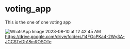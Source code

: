 # voting_app
This is the one of one voting app 




![WhatsApp Image 2023-08-10 at 12 42 45 AM](https://github.com/araj59197/voting_app/assets/90503169/9b7bf908-63d7-4e32-aad9-9caacbd07436)
https://drive.google.com/drive/folders/14FOcPKa4-2Wy3A-JCCSTeDh18mROSOTe

